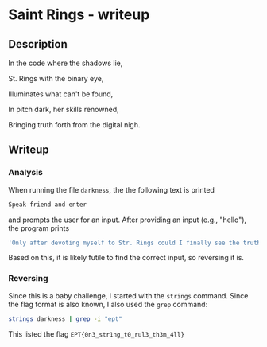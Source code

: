 # Saint Rings - writeup

## Description

In the code where the shadows lie,

St. Rings with the binary eye,

Illuminates what can't be found,

In pitch dark, her skills renowned,

Bringing truth forth from the digital nigh.

## Writeup

### Analysis

When running the file ```darkness```, the the following text is printed
```bash
Speak friend and enter
```
and prompts the user for an input. After providing an input (e.g., "hello"), the program prints
```bash
'Only after devoting myself to Str. Rings could I finally see the truth'
```
Based on this, it is likely futile to find the correct input, so reversing it is.

### Reversing

Since this is a baby challenge, I started with the ```strings``` command. Since the flag format is also known, I also used the ```grep``` command:

```bash
strings darkness | grep -i "ept"
```

This listed the flag ```EPT{0n3_str1ng_t0_rul3_th3m_4ll}```